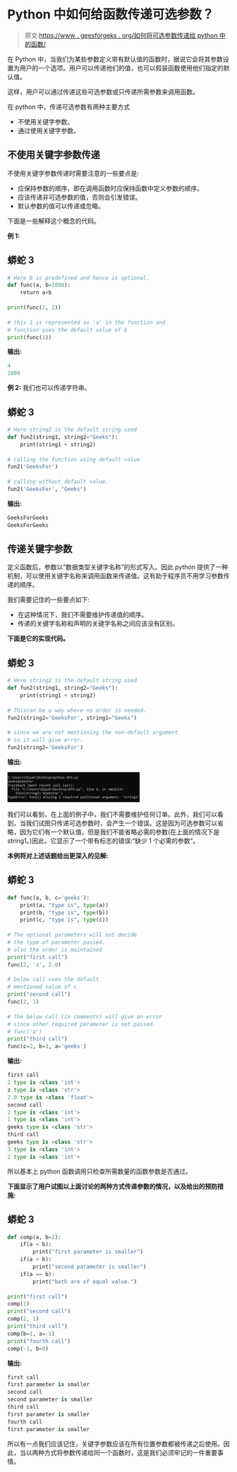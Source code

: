 # Python 中如何给函数传递可选参数？

> 原文:[https://www . geesforgeks . org/如何将可选参数传递给 python 中的函数/](https://www.geeksforgeeks.org/how-to-pass-optional-parameters-to-a-function-in-python/)

在 Python 中，当我们为某些参数定义带有默认值的函数时，据说它会将其参数设置为用户的一个选项。用户可以传递他们的值，也可以假装函数使用他们指定的默认值。

这样，用户可以通过传递这些可选参数或只传递所需参数来调用函数。

在 python 中，传递可选参数有两种主要方式

*   不使用关键字参数。
*   通过使用关键字参数。

## **不使用关键字参数传递**

不使用关键字参数传递时需要注意的一些要点是:

*   应保持参数的顺序，即在调用函数时应保持函数中定义参数的顺序。
*   应该传递非可选参数的值，否则会引发错误。
*   默认参数的值可以传递或忽略。

下面是一些解释这个概念的代码。

**例 1:**

## 蟒蛇 3

```py
# Here b is predefined and hence is optional.
def func(a, b=1098):
    return a+b

print(func(2, 2))

# this 1 is represented as 'a' in the function and
# function uses the default value of b
print(func(1))
```

**输出:**

```py
4
1099
```

**例 2:** 我们也可以传递字符串。

## 蟒蛇 3

```py
# Here string2 is the default string used
def fun2(string1, string2="Geeks"):
    print(string1 + string2)

# calling the function using default value
fun2('GeeksFor')

# calling without default value.
fun2('GeeksFor', "Geeks")
```

**输出:**

```py
GeeksForGeeks
GeeksForGeeks
```

## **传递关键字参数**

定义函数后，参数以“数据类型关键字名称”的形式写入。因此 python 提供了一种机制，可以使用关键字名称来调用函数来传递值。这有助于程序员不用学习参数传递的顺序。

我们需要记住的一些要点如下:

*   在这种情况下，我们不需要维护传递值的顺序。
*   传递的关键字名称和声明的关键字名称之间应该没有区别。

**下面是它的实现代码。**

## 蟒蛇 3

```py
# Here string2 is the default string used
def fun2(string1, string2="Geeks"):
    print(string1 + string2)

# Thiscan be a way where no order is needed.
fun2(string2='GeeksFor', string1="Geeks")

# since we are not mentioning the non-default argument
# so it will give error.
fun2(string2='GeeksFor')
```

**输出:**

![](img/eadf836c755eaa7093cacfac6129109e.png)

我们可以看到，在上面的例子中，我们不需要维护任何订单。此外，我们可以看到，当我们试图只传递可选参数时，会产生一个错误。这是因为可选参数可以省略，因为它们有一个默认值，但是我们不能省略必需的参数(在上面的情况下是 string1。)因此，它显示了一个带有标志的错误:“缺少 1 个必需的参数”。

**本例将对上述话题给出更深入的见解:**

## 蟒蛇 3

```py
def func(a, b, c='geeks'):
    print(a, "type is", type(a))
    print(b, "type is", type(b))
    print(c, "type is", type(c))

# The optional parameters will not decide
# the type of parameter passed.
# also the order is maintained
print("first call")
func(2, 'z', 2.0)

# below call uses the default
# mentioned value of c
print("second call")
func(2, 1)

# The below call (in comments) will give an error
# since other required parameter is not passed.
# func('a')
print("third call")
func(c=2, b=3, a='geeks')
```

**输出:**

```py
first call
2 type is <class 'int'>
z type is <class 'str'>
2.0 type is <class 'float'>
second call
2 type is <class 'int'>
1 type is <class 'int'>
geeks type is <class 'str'>
third call
geeks type is <class 'str'>
3 type is <class 'int'>
2 type is <class 'int'>
```

所以基本上 python 函数调用只检查所需数量的函数参数是否通过。

**下面显示了用户试图以上面讨论的两种方式传递参数的情况，以及给出的预防措施:**

## 蟒蛇 3

```py
def comp(a, b=2):
    if(a < b):
        print("first parameter is smaller")
    if(a > b):
        print("second parameter is smaller")
    if(a == b):
        print("both are of equal value.")

print("first call")
comp(1)
print("second call")
comp(2, 1)
print("third call")
comp(b=1, a=-1)
print("fourth call")
comp(-1, b=0)
```

**输出:**

```py
first call
first parameter is smaller
second call
second parameter is smaller
third call
first parameter is smaller
fourth call
first parameter is smaller
```

所以有一点我们应该记住，关键字参数应该在所有位置参数都被传递之后使用。因此，当以两种方式将参数传递给同一个函数时，这是我们必须牢记的一件重要事情。